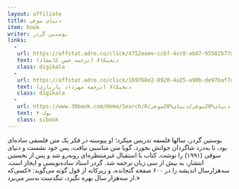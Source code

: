 ```yaml
---
layout: affiliate
title: دنیای سوفی
item: book
writer: یوستین گردر
links:
  - 
   url: https://affstat.adro.co/click/4752eaee-ccbf-4cc0-ab87-95582b77d58b
   text: دیجیکالا (ترجمه حسن کامشاد)
   class: digikala
  - 
   url: https://affstat.adro.co/click/169768e2-8920-4a25-a90b-de97baf7dc48/aHR0cHM6Ly93d3cuZGlnaWthbGEuY29tL3Byb2R1Y3QvZGtwLTcwMzU0LyVEQSVBOSVEOCVBQSVEOCVBNyVEOCVBOC0lRDglQUYlRDklODYlREIlOEMlRDglQTclREIlOEMtJUQ4JUIzJUQ5JTg4JUQ5JTgxJURCJThDLSVEOCVBNyVEOCVBQiVEOCVCMS0lREIlOEMlRDglQTclRDglQjMlRDglQUElREIlOEMlRDklODYtJURBJUFGJUQ5JTg4JUQ4JUIxJUQ4JUFGJUQ4JUIx
   text: دیجیکالا (ترجمه مهرداد بازیاری)
   class: digikala
  - 
   url: https://www.30book.com/Home/Search/0/دنیای%20سوفی/دنیای%20سوفی
   text: ۳۰بوک
   class: sibook
---
```


یوستین گردر، سالها فلسفه تدریس میکرد؛ او پیوسته در فکر یک متن فلسفی ساده‌ای بود، تا به‌درد شاگردان جوانش بخورد. گویا متن مناسبی نیافت، پس خود نشست و دنیای سوفی (۱۹۹۱) را نوشت. کتاب با استقبال غیرمنتظره‌ای روبه‌رو شد و پس از نخستین انتشار، به بیش از سی زبان ترجمه‌ شد. گردر استاد ساده‌نویسی و ایجاز است. سه‌هزارسال اندیشه را در ۶۰۰ صفحه گنجانده، و زیرکانه از قول گوته می‌گوید: «کسی‌که از سه‌هزار سال بهره‌ نگیرد، تنگدست به‌سر می‌برد.»
